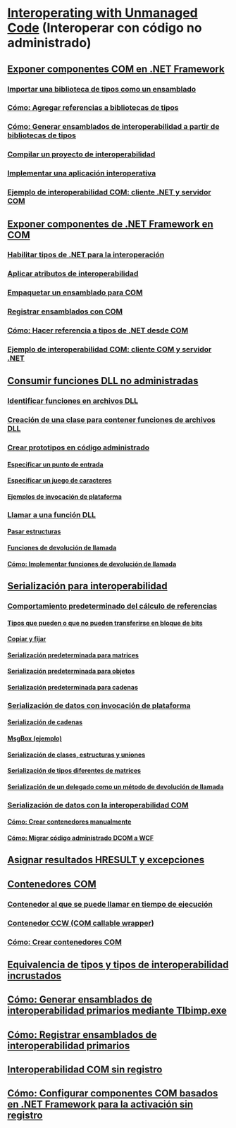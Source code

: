 # [Interoperating with Unmanaged Code](index.md) (Interoperar con código no administrado)
## [Exponer componentes COM en .NET Framework](exposing-com-components.md)
### [Importar una biblioteca de tipos como un ensamblado](importing-a-type-library-as-an-assembly.md)
### [Cómo: Agregar referencias a bibliotecas de tipos](how-to-add-references-to-type-libraries.md)
### [Cómo: Generar ensamblados de interoperabilidad a partir de bibliotecas de tipos](how-to-generate-interop-assemblies-from-type-libraries.md)
### [Compilar un proyecto de interoperabilidad](compiling-an-interop-project.md)
### [Implementar una aplicación interoperativa](deploying-an-interop-application.md)
### [Ejemplo de interoperabilidad COM: cliente .NET y servidor COM](com-interop-sample-net-client-and-com-server.md)
## [Exponer componentes de .NET Framework en COM](exposing-dotnet-components-to-com.md)
### [Habilitar tipos de .NET para la interoperación](qualifying-net-types-for-interoperation.md)
### [Aplicar atributos de interoperabilidad](applying-interop-attributes.md)
### [Empaquetar un ensamblado para COM](packaging-an-assembly-for-com.md)
### [Registrar ensamblados con COM](registering-assemblies-with-com.md)
### [Cómo: Hacer referencia a tipos de .NET desde COM](how-to-reference-net-types-from-com.md)
### [Ejemplo de interoperabilidad COM: cliente COM y servidor .NET](com-interop-sample-com-client-and-net-server.md)
## [Consumir funciones DLL no administradas](consuming-unmanaged-dll-functions.md)
### [Identificar funciones en archivos DLL](identifying-functions-in-dlls.md)
### [Creación de una clase para contener funciones de archivos DLL](creating-a-class-to-hold-dll-functions.md)
### [Crear prototipos en código administrado](creating-prototypes-in-managed-code.md)
#### [Especificar un punto de entrada](specifying-an-entry-point.md)
#### [Especificar un juego de caracteres](specifying-a-character-set.md)
#### [Ejemplos de invocación de plataforma](platform-invoke-examples.md)
### [Llamar a una función DLL](calling-a-dll-function.md)
#### [Pasar estructuras](passing-structures.md)
#### [Funciones de devolución de llamada](callback-functions.md)
#### [Cómo: Implementar funciones de devolución de llamada](how-to-implement-callback-functions.md)
## [Serialización para interoperabilidad](interop-marshaling.md)
### [Comportamiento predeterminado del cálculo de referencias](default-marshaling-behavior.md)
#### [Tipos que pueden o que no pueden transferirse en bloque de bits](blittable-and-non-blittable-types.md)
#### [Copiar y fijar](copying-and-pinning.md)
#### [Serialización predeterminada para matrices](default-marshaling-for-arrays.md)
#### [Serialización predeterminada para objetos](default-marshaling-for-objects.md)
#### [Serialización predeterminada para cadenas](default-marshaling-for-strings.md)
### [Serialización de datos con invocación de plataforma](marshaling-data-with-platform-invoke.md)
#### [Serialización de cadenas](marshaling-strings.md)
#### [MsgBox (ejemplo)](msgbox-sample.md)
#### [Serialización de clases, estructuras y uniones](marshaling-classes-structures-and-unions.md)
#### [Serialización de tipos diferentes de matrices](marshaling-different-types-of-arrays.md)
#### [Serialización de un delegado como un método de devolución de llamada](marshaling-a-delegate-as-a-callback-method.md)
### [Serialización de datos con la interoperabilidad COM](marshaling-data-with-com-interop.md)
#### [Cómo: Crear contenedores manualmente](how-to-create-wrappers-manually.md)
#### [Cómo: Migrar código administrado DCOM a WCF](how-to-migrate-managed-code-dcom-to-wcf.md)
## [Asignar resultados HRESULT y excepciones](how-to-map-hresults-and-exceptions.md)
## [Contenedores COM](com-wrappers.md)
### [Contenedor al que se puede llamar en tiempo de ejecución](runtime-callable-wrapper.md)
### [Contenedor CCW (COM callable wrapper)](com-callable-wrapper.md)
### [Cómo: Crear contenedores COM](how-to-create-com-wrappers.md)
## [Equivalencia de tipos y tipos de interoperabilidad incrustados](type-equivalence-and-embedded-interop-types.md)
## [Cómo: Generar ensamblados de interoperabilidad primarios mediante Tlbimp.exe](how-to-generate-primary-interop-assemblies-using-tlbimp-exe.md)
## [Cómo: Registrar ensamblados de interoperabilidad primarios](how-to-register-primary-interop-assemblies.md)
## [Interoperabilidad COM sin registro](registration-free-com-interop.md)
## [Cómo: Configurar componentes COM basados en .NET Framework para la activación sin registro](configure-net-framework-based-com-components-for-reg.md)
